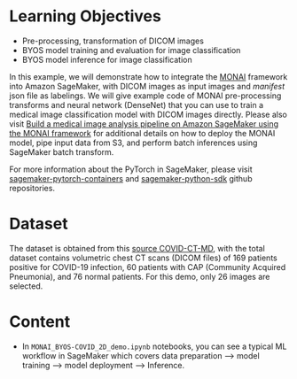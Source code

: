 # Learning Objectives

+ Pre-processing, transformation of DICOM images
+ BYOS model training and evaluation for image classification
+ BYOS model inference for image classification

In this example, we will demonstrate how to integrate the [MONAI](http://monai.io) framework into Amazon SageMaker, with DICOM images as input images and *manifest* json file as labelings.  We will give example code of MONAI pre-processing transforms and neural network (DenseNet) that you can use to train a medical image classification model with DICOM images directly.  Please also visit [Build a medical image analysis pipeline on Amazon SageMaker using the MONAI framework](https://aws.amazon.com/blogs/industries/build-a-medical-image-analysis-pipeline-on-amazon-sagemaker-using-the-monai-framework/) for additional details on how to deploy the MONAI model, pipe input data from S3, and perform batch inferences using SageMaker batch transform.

For more information about the PyTorch in SageMaker, please visit [sagemaker-pytorch-containers](https://github.com/aws/sagemaker-pytorch-containers) and [sagemaker-python-sdk](https://github.com/aws/sagemaker-python-sdk) github repositories.

# Dataset
The dataset is obtained from this [source COVID-CT-MD](https://github.com/ShahinSHH/COVID-CT-MD), with the total dataset contains volumetric chest CT scans (DICOM files) of 169 patients positive for COVID-19 infection, 60 patients with CAP (Community Acquired Pneumonia), and 76 normal patients. For this demo, only 26 images are selected. 

# Content
+ In `MONAI_BYOS-COVID_2D_demo.ipynb` notebooks, you can see a typical ML  workflow in SageMaker which covers data preparation --> model training --> model deployment --> Inference. 

```
